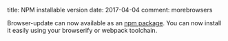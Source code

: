 title: NPM installable version
date: 2017-04-04
comment: morebrowsers


Browser-update can now available as an <a href="https://www.npmjs.com/package/browser-update">npm package</a>.
You can now install it easily using your browserify or webpack toolchain.
